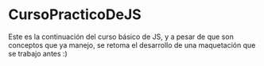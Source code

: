 # CursoPracticoDeJS
Este es la continuación del curso básico de JS, y a pesar de que son conceptos que ya manejo, se retoma el desarrollo de una maquetación que se trabajo antes :)
